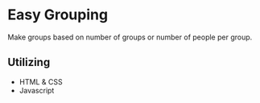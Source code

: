 # Easy Grouping

Make groups based on number of groups or number of people per group.

## Utilizing
- HTML & CSS
- Javascript
